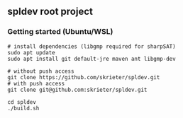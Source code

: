 ## spldev root project

### Getting started (Ubuntu/WSL)

```
# install dependencies (libgmp required for sharpSAT)
sudo apt update
sudo apt install git default-jre maven ant libgmp-dev

# without push access
git clone https://github.com/skrieter/spldev.git
# with push access
git clone git@github.com:skrieter/spldev.git

cd spldev
./build.sh
```
